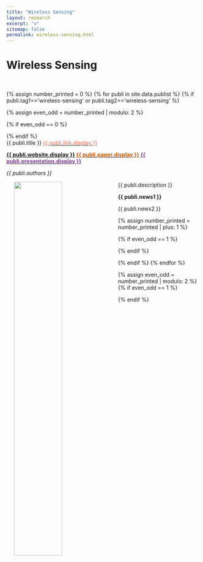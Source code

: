 ```yaml
---
title: "Wireless Sensing"
layout: research
excerpt: "v"
sitemap: false
permalink: wireless-sensing.html
---
```

<!-- <a href="{{ site.url }}{{ site.baseurl }}/research"><img src="{{ site.url }}{{ site.baseurl }}/images/back.png" class="img-responsive" width="4%" /> </a> -->

# Wireless Sensing
<!-- ####  This page contains papers related to `Wireless Sensing and Localization`. 
#### Go back to other <a href="{{ site.url }}{{ site.baseurl }}/research"> <b>Research</b></a> categories or see full list of <a href="{{ site.url }}{{ site.baseurl }}/publications"> <b>Publications</b></a>. -->


<p> &nbsp; </p>
{% assign number_printed = 0 %}
{% for publi in site.data.publist %}
{% if publi.tag1=='wireless-sensing' or publi.tag2=='wireless-sensing'  %}

{% assign even_odd = number_printed | modulo: 2 %}


{% if even_odd == 0 %}
<div class="row">
{% endif %}


<div class="col-sm-13 clearfix">
 <div class="well">
  <pubtit>{{ publi.title }} <a href="{{ publi.link.url }}"><span style="color:tomato;">{{ publi.link.display }}</span></a></pubtit>
  <p><strong>
  <a href="{{ publi.website.url }}">{{ publi.website.display }}</a>
  <a href="{{ publi.paper.url }}"><span style="color:#D35400;">{{ publi.paper.display }}</span></a>
  <a href="{{ site.url }}{{ site.baseurl }}/{{ publi.presentation.url }}"><span style="color:#7D3C98;">{{ publi.presentation.display }}</span></a> 
  </strong></p>
  <p><em>{{ publi.authors }}</em></p>
  <meta name="publi.keywords.name" content="{{ publi.keywords.content }}">
  <img src="{{ site.url }}{{ site.baseurl }}/images/pubpic/{{ publi.image }}" class="img-responsive" width="50%" style="float: left" hspace="20" />
  <p>{{ publi.description }}</p>
  <p class="text-danger"><strong> {{ publi.news1 }}</strong></p>
  <p> {{ publi.news2 }}</p>
 </div>
</div>


{% assign number_printed = number_printed | plus: 1 %}

{% if even_odd == 1 %}
</div>
{% endif %}


{% endif %}
{% endfor %}

{% assign even_odd = number_printed | modulo: 2 %}
{% if even_odd == 1 %}
</div>
{% endif %}

<p> &nbsp; </p>
